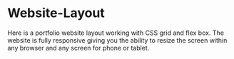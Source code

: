 # Website-Layout
Here is a portfolio website layout working with CSS grid and flex box. The website is fully responsive giving you the ability to resize the screen within any browser and any screen for phone or tablet.
